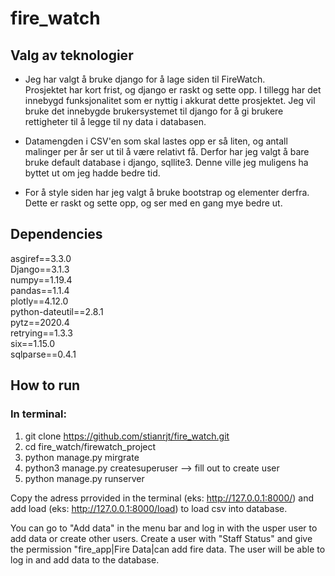 # fire_watch

## Valg av teknologier
- Jeg har valgt å bruke django for å lage siden til FireWatch.  
Prosjektet har kort frist, og django er raskt og sette opp. I tillegg har det innebygd funksjonalitet som er nyttig i akkurat dette prosjektet.
Jeg vil bruke det innebygde brukersystemet til django for å gi brukere rettigheter til å legge til ny data i databasen. 

- Datamengden i CSV'en som skal lastes opp er så liten, og antall malinger per år ser ut til å være relativt få. Derfor har jeg valgt å bare bruke default database i django, sqllite3. Denne ville jeg muligens ha byttet ut om jeg hadde bedre tid. 

- For å style siden har jeg valgt å bruke bootstrap og elementer derfra. Dette er raskt og sette opp, og ser med en gang mye bedre ut. 

## Dependencies
asgiref==3.3.0  
Django==3.1.3  
numpy==1.19.4  
pandas==1.1.4  
plotly==4.12.0  
python-dateutil==2.8.1  
pytz==2020.4  
retrying==1.3.3  
six==1.15.0  
sqlparse==0.4.1  

## How to run
### In terminal:

1. git clone https://github.com/stianrjt/fire_watch.git
2. cd fire_watch/firewatch_project
3. python manage.py mirgrate
4. python3 manage.py createsuperuser --> fill out to create user
5. python manage.py runserver

Copy the adress prrovided in the terminal (eks: http://127.0.0.1:8000/) and add load (eks: http://127.0.0.1:8000/load) to load csv into database. 

You can go to "Add data" in the menu bar and log in with the usper user to add data or create other users. 
Create a user with "Staff Status" and give the permission "fire_app|Fire Data|can add fire data. 
The user will be able to log in and add data to the database.
